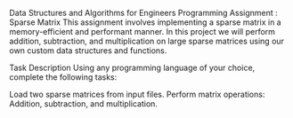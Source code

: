 Data Structures and Algorithms for Engineers
Programming Assignment : Sparse Matrix
This assignment involves implementing a sparse matrix in a memory-efficient and performant manner. In this project we will perform addition, subtraction, and multiplication on large sparse matrices using our own custom data structures and functions.

Task Description
Using any programming language of your choice, complete the following tasks:

Load two sparse matrices from input files.
Perform matrix operations: Addition, subtraction, and multiplication.